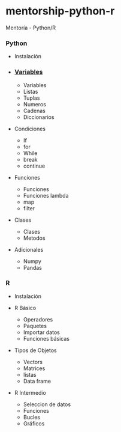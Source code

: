 # mentorship-python-r
Mentoría - Python/R

### Python
- Instalación
- ### [Variables](https://github.com/axelgr/mentorship-python-r/blob/master/p_01.md)
  - Variables
  - Listas
  - Tuplas
  - Numeros
  - Cadenas
  - Diccionarios
- Condiciones
    - If
    - for 
    - While 
    - break
    - continue
- Funciones
    - Funciones
    - Funciones lambda
    - map 
    - filter

- Clases
    - Clases
    - Metodos

- Adicionales
    - Numpy
    - Pandas


### R

- Instalación
- R Básico
    - Operadores
    - Paquetes
    - Importar datos
    - Funciones básicas

- Tipos de Objetos
    - Vectors
    - Matrices
    - listas
    - Data frame

- R Intermedio
    - Seleccion de datos
    - Funciones
    - Bucles
    - Gráficos